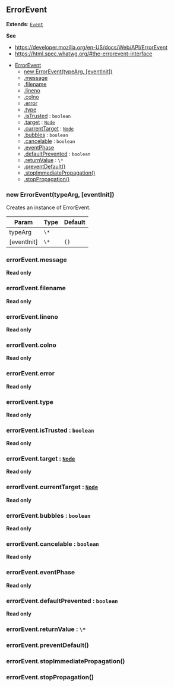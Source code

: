 
<a name="errorevent" id="errorevent"></a>

## ErrorEvent

**Extends**: [`Event`](#event)

**See**

- https://developer.mozilla.org/en-US/docs/Web/API/ErrorEvent
- https://html.spec.whatwg.org/#the-errorevent-interface

* [ErrorEvent](#ErrorEvent)
    * [new ErrorEvent(typeArg, [eventInit])](#new-errorevent-new)
    * [.message](#errorevent-message)
    * [.filename](#errorevent-filename)
    * [.lineno](#errorevent-lineno)
    * [.colno](#errorevent-colno)
    * [.error](#errorevent-error)
    * [.type](#event-type)
    * [.isTrusted](#event-istrusted) : `boolean`
    * [.target](#Event+target) : [`Node`](#node)
    * [.currentTarget](#Event+currentTarget) : [`Node`](#node)
    * [.bubbles](#event-bubbles) : `boolean`
    * [.cancelable](#event-cancelable) : `boolean`
    * [.eventPhase](#event-eventphase)
    * [.defaultPrevented](#event-defaultprevented) : `boolean`
    * [.returnValue](#event-returnvalue) : `\*`
    * [.preventDefault()](#event-preventdefault)
    * [.stopImmediatePropagation()](#event-stopimmediatepropagation)
    * [.stopPropagation()](#event-stoppropagation)

<a name="new-errorevent-new" id="new-errorevent-new"></a>

### new ErrorEvent(typeArg, [eventInit])
Creates an instance of ErrorEvent.

| Param | Type | Default |
| --- | --- | --- |
| typeArg | `\*` |  |
| [eventInit] | `\*` | `{}` |

<a name="errorevent-message" id="errorevent-message"></a>

### errorEvent.message

**Read only**

<a name="errorevent-filename" id="errorevent-filename"></a>

### errorEvent.filename

**Read only**

<a name="errorevent-lineno" id="errorevent-lineno"></a>

### errorEvent.lineno

**Read only**

<a name="errorevent-colno" id="errorevent-colno"></a>

### errorEvent.colno

**Read only**

<a name="errorevent-error" id="errorevent-error"></a>

### errorEvent.error

**Read only**

<a name="event-type" id="event-type"></a>

### errorEvent.type

**Read only**

<a name="event-istrusted" id="event-istrusted"></a>

### errorEvent.isTrusted : `boolean`

**Read only**

<a name="event-target" id="event-target"></a>

### errorEvent.target : [`Node`](#node)

**Read only**

<a name="event-currenttarget" id="event-currenttarget"></a>

### errorEvent.currentTarget : [`Node`](#node)

**Read only**

<a name="event-bubbles" id="event-bubbles"></a>

### errorEvent.bubbles : `boolean`

**Read only**

<a name="event-cancelable" id="event-cancelable"></a>

### errorEvent.cancelable : `boolean`

**Read only**

<a name="event-eventphase" id="event-eventphase"></a>

### errorEvent.eventPhase

**Read only**

<a name="event-defaultprevented" id="event-defaultprevented"></a>

### errorEvent.defaultPrevented : `boolean`

**Read only**

<a name="event-returnvalue" id="event-returnvalue"></a>

### errorEvent.returnValue : `\*`

<a name="event-preventdefault" id="event-preventdefault"></a>

### errorEvent.preventDefault()

<a name="event-stopimmediatepropagation" id="event-stopimmediatepropagation"></a>

### errorEvent.stopImmediatePropagation()

<a name="event-stoppropagation" id="event-stoppropagation"></a>

### errorEvent.stopPropagation()

